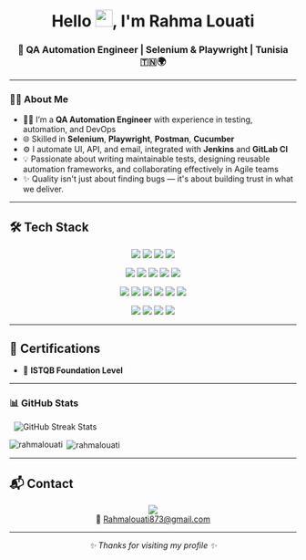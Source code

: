 <h1 align="center"> Hello <img src="https://raw.githubusercontent.com/MartinHeinz/MartinHeinz/master/wave.gif" width="30px">, I'm Rahma Louati</h1>

<h3 align="center">🚀 QA Automation Engineer | Selenium & Playwright | Tunisia 🇹🇳🌍</h3>

---
### 💁‍♀️ About Me

- 👩‍💻 I’m a **QA Automation Engineer** with experience in testing, automation, and DevOps
- 🌐 Skilled in **Selenium**, **Playwright**, **Postman**, **Cucumber**
- ⚙️ I automate UI, API, and email, integrated with **Jenkins** and **GitLab CI**
- 💡 Passionate about writing maintainable tests, designing reusable automation frameworks, and collaborating effectively in Agile teams
- ✨ Quality isn't just about finding bugs — it's about building trust in what we deliver.

---

## 🛠️ Tech Stack 
<p align="center">
  <img src="https://img.shields.io/badge/Testing-Playwright-informational?style=flat-square&logo=playwright"/>
  <img src="https://img.shields.io/badge/-Selenium-43B02A?style=flat-square&logo=selenium"/>
  <img src="https://img.shields.io/badge/-Cypress-17202C?style=flat-square&logo=cypress"/>
  <img src="https://img.shields.io/badge/-Postman-FF6C37?style=flat-square&logo=postman"/>
</p>

<p align="center">
  <img src="https://img.shields.io/badge/Languages-Python-blue?style=flat-square&logo=python"/>
  <img src="https://img.shields.io/badge/-JavaScript-F7DF1E?style=flat-square&logo=javascript&logoColor=black"/>
  <img src="https://img.shields.io/badge/-TypeScript-3178C6?style=flat-square&logo=typescript"/>
  <img src="https://img.shields.io/badge/-Java-007396?style=flat-square&logo=java"/>
  <img src="https://img.shields.io/badge/-SQL-4479A1?style=flat-square&logo=mysql"/>
</p>

<p align="center">
  <img src="https://img.shields.io/badge/Tools-Git-F05032?style=flat-square&logo=git"/>
  <img src="https://img.shields.io/badge/-GitHub-181717?style=flat-square&logo=github"/>
  <img src="https://img.shields.io/badge/-Azure_DevOps-0078D7?style=flat-square&logo=azuredevops"/>
  <img src="https://img.shields.io/badge/-Jira-0052CC?style=flat-square&logo=jira"/>
  <img src="https://img.shields.io/badge/-Jenkins-D24939?style=flat-square&logo=jenkins"/>
  <img src="https://img.shields.io/badge/-VS_Code-007ACC?style=flat-square&logo=visualstudiocode"/>
</p>

<p align="center">
  <img src="https://img.shields.io/badge/Methods-Agile-FCA121?style=flat-square"/>
  <img src="https://img.shields.io/badge/-BDD-FF4081?style=flat-square"/>
  <img src="https://img.shields.io/badge/-CI/CD-4CAF50?style=flat-square&logo=gitlab"/>
  <img src="https://img.shields.io/badge/-Page_Object_Model-607D8B?style=flat-square"/>
</p>


---
## 📜 Certifications

- 🏅 **ISTQB Foundation Level**

---


### 📊 GitHub Stats



<p align="center">

&nbsp; <img src="https://github-readme-streak-stats.herokuapp.com/?user=rahma-louati\&theme=default" alt="GitHub Streak Stats"/>

</p>

</p>

<p><img align="left" src="https://github-readme-stats.vercel.app/api/top-langs?username=rahma-louati&show_icons=true&locale=en&layout=compact" alt="rahmalouati" /></p>

<p>&nbsp;<img align="center" src="https://github-readme-stats.vercel.app/api?username=rahma-louati&show_icons=true&locale=en" alt="rahmalouati" /></p>

<p>


---


## 📬 Contact

<p align="center">
  <a href="https://www.linkedin.com/in/rahma-louati/">
    <img src="https://img.shields.io/badge/LinkedIn-RahmaLouati-blue?style=flat&logo=linkedin">
  </a>
  <br/>
  📩 <a href="mailto:Rahmalouati873@gmail.com">Rahmalouati873@gmail.com</a>
</p>

---

<p align="center">
  <em>✨ Thanks for visiting my profile ✨</em>
</p>





